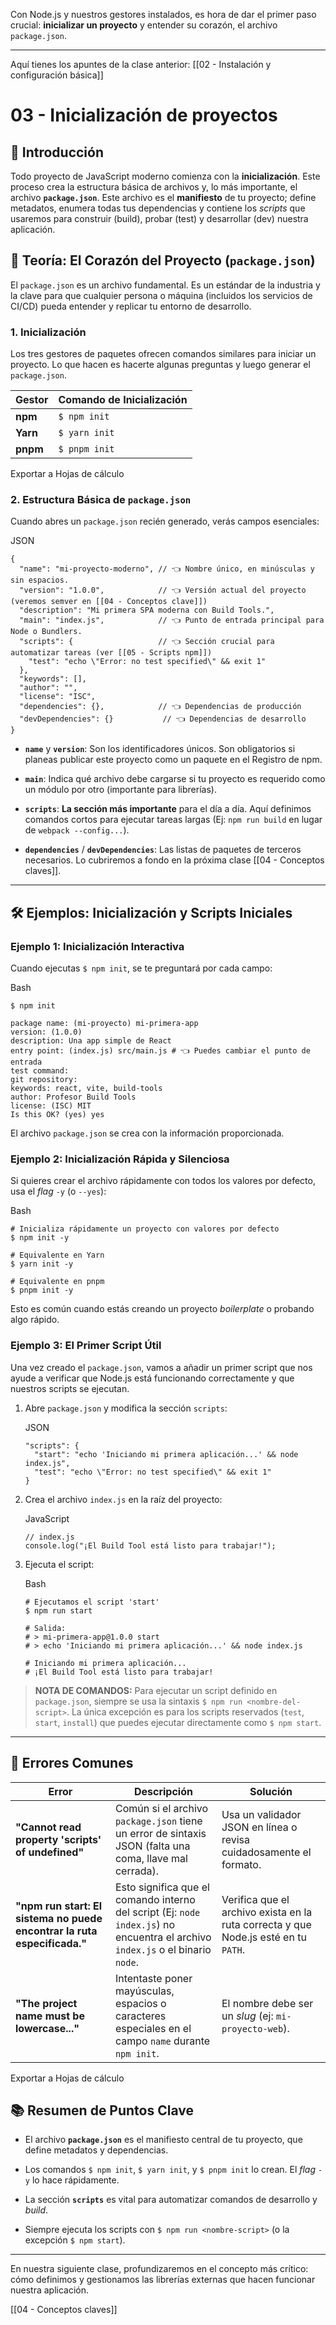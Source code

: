 Con Node.js y nuestros gestores instalados, es hora de dar el primer paso crucial: **inicializar un proyecto** y entender su corazón, el archivo `package.json`.

---

Aquí tienes los apuntes de la clase anterior: [[02 - Instalación y configuración básica]]

# 03 - Inicialización de proyectos

## 📝 Introducción

Todo proyecto de JavaScript moderno comienza con la **inicialización**. Este proceso crea la estructura básica de archivos y, lo más importante, el archivo **`package.json`**. Este archivo es el **manifiesto** de tu proyecto; define metadatos, enumera todas tus dependencias y contiene los _scripts_ que usaremos para construir (build), probar (test) y desarrollar (dev) nuestra aplicación.

## 🧠 Teoría: El Corazón del Proyecto (`package.json`)

El `package.json` es un archivo fundamental. Es un estándar de la industria y la clave para que cualquier persona o máquina (incluidos los servicios de CI/CD) pueda entender y replicar tu entorno de desarrollo.

### 1. Inicialización

Los tres gestores de paquetes ofrecen comandos similares para iniciar un proyecto. Lo que hacen es hacerte algunas preguntas y luego generar el `package.json`.

|Gestor|Comando de Inicialización|
|---|---|
|**npm**|`$ npm init`|
|**Yarn**|`$ yarn init`|
|**pnpm**|`$ pnpm init`|

Exportar a Hojas de cálculo

### 2. Estructura Básica de `package.json`

Cuando abres un `package.json` recién generado, verás campos esenciales:

JSON

```
{
  "name": "mi-proyecto-moderno", // 👈 Nombre único, en minúsculas y sin espacios.
  "version": "1.0.0",            // 👈 Versión actual del proyecto (veremos semver en [[04 - Conceptos clave]])
  "description": "Mi primera SPA moderna con Build Tools.",
  "main": "index.js",            // 👈 Punto de entrada principal para Node o Bundlers.
  "scripts": {                   // 👈 Sección crucial para automatizar tareas (ver [[05 - Scripts npm]])
    "test": "echo \"Error: no test specified\" && exit 1"
  },
  "keywords": [],
  "author": "",
  "license": "ISC",
  "dependencies": {},            // 👈 Dependencias de producción
  "devDependencies": {}           // 👈 Dependencias de desarrollo
}
```

- **`name`** y **`version`**: Son los identificadores únicos. Son obligatorios si planeas publicar este proyecto como un paquete en el Registro de npm.
    
- **`main`**: Indica qué archivo debe cargarse si tu proyecto es requerido como un módulo por otro (importante para librerías).
    
- **`scripts`**: **La sección más importante** para el día a día. Aquí definimos comandos cortos para ejecutar tareas largas (Ej: `npm run build` en lugar de `webpack --config...`).
    
- **`dependencies`** / **`devDependencies`**: Las listas de paquetes de terceros necesarios. Lo cubriremos a fondo en la próxima clase [[04 - Conceptos claves]].
    

---

## 🛠️ Ejemplos: Inicialización y Scripts Iniciales

### Ejemplo 1: Inicialización Interactiva

Cuando ejecutas `$ npm init`, se te preguntará por cada campo:

Bash

```
$ npm init

package name: (mi-proyecto) mi-primera-app
version: (1.0.0) 
description: Una app simple de React
entry point: (index.js) src/main.js # 👈 Puedes cambiar el punto de entrada
test command: 
git repository: 
keywords: react, vite, build-tools
author: Profesor Build Tools
license: (ISC) MIT
Is this OK? (yes) yes
```

El archivo `package.json` se crea con la información proporcionada.

### Ejemplo 2: Inicialización Rápida y Silenciosa

Si quieres crear el archivo rápidamente con todos los valores por defecto, usa el _flag_ `-y` (o `--yes`):

Bash

```
# Inicializa rápidamente un proyecto con valores por defecto
$ npm init -y 

# Equivalente en Yarn
$ yarn init -y

# Equivalente en pnpm
$ pnpm init -y
```

Esto es común cuando estás creando un proyecto _boilerplate_ o probando algo rápido.

### Ejemplo 3: El Primer Script Útil

Una vez creado el `package.json`, vamos a añadir un primer script que nos ayude a verificar que Node.js está funcionando correctamente y que nuestros scripts se ejecutan.

1. Abre `package.json` y modifica la sección `scripts`:
    
    JSON
    
    ```
    "scripts": {
      "start": "echo 'Iniciando mi primera aplicación...' && node index.js",
      "test": "echo \"Error: no test specified\" && exit 1"
    }
    ```
    
2. Crea el archivo `index.js` en la raíz del proyecto:
    
    JavaScript
    
    ```
    // index.js
    console.log("¡El Build Tool está listo para trabajar!");
    ```
    
3. Ejecuta el script:
    
    Bash
    
    ```
    # Ejecutamos el script 'start'
    $ npm run start 
    
    # Salida:
    # > mi-primera-app@1.0.0 start
    # > echo 'Iniciando mi primera aplicación...' && node index.js
    
    # Iniciando mi primera aplicación...
    # ¡El Build Tool está listo para trabajar!
    ```
    

> **NOTA DE COMANDOS:** Para ejecutar un script definido en `package.json`, siempre se usa la sintaxis `$ npm run <nombre-del-script>`. La única excepción es para los scripts reservados (`test`, `start`, `install`) que puedes ejecutar directamente como `$ npm start`.

---

## 🛑 Errores Comunes

|Error|Descripción|Solución|
|---|---|---|
|**"Cannot read property 'scripts' of undefined"**|Común si el archivo `package.json` tiene un error de sintaxis JSON (falta una coma, llave mal cerrada).|Usa un validador JSON en línea o revisa cuidadosamente el formato.|
|**"npm run start: El sistema no puede encontrar la ruta especificada."**|Esto significa que el comando interno del script (Ej: `node index.js`) no encuentra el archivo `index.js` o el binario `node`.|Verifica que el archivo exista en la ruta correcta y que Node.js esté en tu `PATH`.|
|**"The project name must be lowercase..."**|Intentaste poner mayúsculas, espacios o caracteres especiales en el campo `name` durante `npm init`.|El nombre debe ser un _slug_ (ej: `mi-proyecto-web`).|

Exportar a Hojas de cálculo

## 📚 Resumen de Puntos Clave

- El archivo **`package.json`** es el manifiesto central de tu proyecto, que define metadatos y dependencias.
    
- Los comandos `$ npm init`, `$ yarn init`, y `$ pnpm init` lo crean. El _flag_ `-y` lo hace rápidamente.
    
- La sección **`scripts`** es vital para automatizar comandos de desarrollo y _build_.
    
- Siempre ejecuta los scripts con `$ npm run <nombre-script>` (o la excepción `$ npm start`).
    

---

En nuestra siguiente clase, profundizaremos en el concepto más crítico: cómo definimos y gestionamos las librerías externas que hacen funcionar nuestra aplicación.

[[04 - Conceptos claves]]